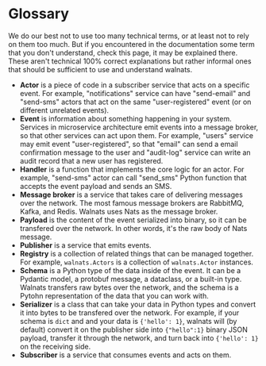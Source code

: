 # Glossary

We do our best not to use too many technical terms, or at least not to rely on them too much. But if you encountered in the documentation some term that you don't understand, check this page, it may be explained there. These aren't technical 100% correct explanations but rather informal ones that should be sufficient to use and understand walnats.

+ **Actor** is a piece of code in a subscriber service that acts on a specific event. For example, "notifications" service can have "send-email" and "send-sms" actors that act on the same "user-registered" event (or on different unrelated events).
+ **Event** is information about something happening in your system. Services in microservice architecture emit events into a message broker, so that other services can act upon them. For example, "users" service may emit event "user-registered", so that "email" can send a email confirmation message to the user and "audit-log" service can write an audit record that a new user has registered.
+ **Handler** is a function that implements the core logic for an actor. For example, "send-sms" actor can call "send_sms" Python function that accepts the event payload and sends an SMS.
+ **Message broker** is a service that takes care of delivering messages over the network. The most famous message brokers are RabbitMQ, Kafka, and Redis. Walnats uses Nats as the message broker.
+ **Payload** is the content of the event serialized into binary, so it can be transfered over the network. In other words, it's the raw body of Nats message.
+ **Publisher** is a service that emits events.
+ **Registry** is a collection of related things that can be managed together. For example, `walnats.Actors` is a collection of `walnats.Actor` instances.
+ **Schema** is a Python type of the data inside of the event. It can be a Pydantic model, a protobuf message, a dataclass, or a built-in type. Walnats transfers raw bytes over the network, and the schema is a Pytohn representation of the data that you can work with.
+ **Serializer** is a class that can take your data in Python types and convert it into bytes to be transfered over the network. For example, if your schema is `dict` and and your data is `{'hello': 1}`, walnats will (by default) convert it on the publisher side into `{"hello":1}` binary JSON payload, transfer it through the network, and turn back into `{'hello': 1}` on the receiving side.
+ **Subscriber** is a service that consumes events and acts on them.
